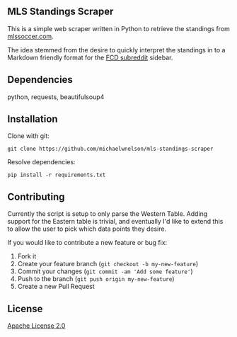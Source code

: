 ## MLS Standings Scraper

This is a simple web scraper written in Python to retrieve the standings from [mlssoccer.com][1].

The idea stemmed from the desire to quickly interpret the standings in to a Markdown friendly format for the [FCD subreddit][2] sidebar.

## Dependencies

python, requests, beautifulsoup4

## Installation

Clone with git:

```
git clone https://github.com/michaelwnelson/mls-standings-scraper
```

Resolve dependencies:

```
pip install -r requirements.txt
```

## Contributing

Currently the script is setup to only parse the Western Table. Adding support for the Eastern table is trivial, and eventually I'd like to extend this to allow the user to pick which data points they desire.

If you would like to contribute a new feature or bug fix:

1. Fork it
2. Create your feature branch (`git checkout -b my-new-feature`)
3. Commit your changes (`git commit -am 'Add some feature'`)
3. Push to the branch (`git push origin my-new-feature`)
4. Create a new Pull Request

## License
[Apache License 2.0][3]

[1]: http://www.mlssoccer.com/
[2]: http://www.reddit.com/r/fcdallas/
[3]: http://www.apache.org/licenses/LICENSE-2.0
